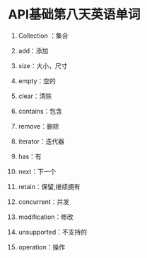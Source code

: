 # API基础第八天英语单词

1. Collection ：集合

2. add：添加

3. size：大小，尺寸

4. empty：空的

5. clear：清除

5. contains：包含

5. remove：删除

8. iterator：迭代器

9. has：有

10. next：下一个

11. retain：保留,继续拥有

12. concurrent：并发

13. modification：修改

14. unsupported：不支持的

15. operation：操作

    